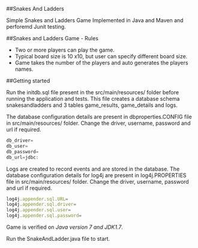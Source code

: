 ##Snakes And Ladders

Simple Snakes and Ladders Game Implemented in Java and Maven and perforemd Junit testing.


##Snakes and Ladders Game - Rules

* Two or more players can play the game.
* Typical board size is 10 x10, but user can specify different board size.
* Game takes the number of the players and auto generates the players names.

##Getting started

Run the initdb.sql file present in the src/main/resources/ folder before running the application and tests. This file creates a database schema snakesandladders and 3 tables game_results, game_details and logs.

The database configuration details are present in dbproperties.CONFIG file in src/main/resources/ folder. Change the driver, username, password and url if required.
``` javascript
db_driver=
db_user=
db_password=
db_url=jdbc:
```
Logs are created to record events and are stored in the database. The database configuration details for log4j are present in log4j.PROPERTIES file in src/main/resources/ folder. Change the driver, username, password and url if required.
``` javascript
log4j.appender.sql.URL=
log4j.appender.sql.driver=
log4j.appender.sql.user=
log4j.appender.sql.password=
```
		
Game is verified on *Java version 7 and JDK1.7*.

Run the SnakeAndLadder.java file to start.
